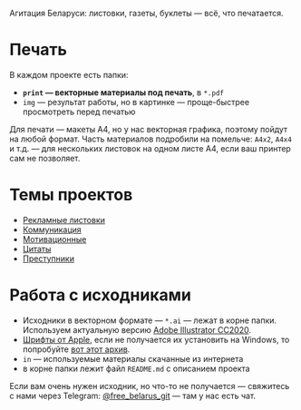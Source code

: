 Агитация Беларуси: листовки, газеты, буклеты — всё, что печатается.

# Печать

В каждом проекте есть папки:

- **`print` — векторные материалы под печать**, в `*.pdf`
- `img` — результат работы, но в картинке — проще-быстрее просмотреть перед печатью

Для печати — макеты А4, но у нас векторная графика, поэтому пойдут на любой формат. Часть материалов подробили на помельче: `A4x2`, `A4x4` и т.д. — для нескольких листовок на одном листе А4, если ваш принтер сам не позволяет.



# Темы проектов

- [Рекламные листовки](./advertisements)
- [Коммуникация](./communication)
- [Мотивационные](./motivation)
- [Цитаты](./quotes)
- [Преступники](./criminals)


# Работа с исходниками

- Исходники в векторном формате — `*.ai` — лежат в корне папки. Используем актуальную версию [Adobe Illustrator CC2020](https://www.adobe.com/ru/products/illustrator.html). 
- [Шрифты от Apple](https://developer.apple.com/fonts/), если не получается их установить на Windows, то попробуйте [вот этот архив](https://www.dropbox.com/s/x2vuy052m3xggjw/Apple-Fonts-NY-SF.zip?dl=0).
- `in` — используемые материалы скачанные из интернета
- в корне папки лежит файл `README.md` с описанием проекта

Если вам очень нужен исходник, но что-то не получается — свяжитесь с нами через Telegram: [@free_belarus_git](https://t.me/free_belarus_git) — там у нас есть чат.
